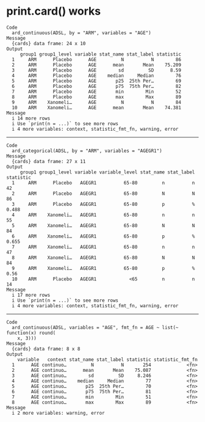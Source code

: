 # print.card() works

    Code
      ard_continuous(ADSL, by = "ARM", variables = "AGE")
    Message
      {cards} data frame: 24 x 10
    Output
         group1 group1_level variable stat_name stat_label statistic
      1     ARM      Placebo      AGE         N          N        86
      2     ARM      Placebo      AGE      mean       Mean    75.209
      3     ARM      Placebo      AGE        sd         SD      8.59
      4     ARM      Placebo      AGE    median     Median        76
      5     ARM      Placebo      AGE       p25  25th Per…        69
      6     ARM      Placebo      AGE       p75  75th Per…        82
      7     ARM      Placebo      AGE       min        Min        52
      8     ARM      Placebo      AGE       max        Max        89
      9     ARM    Xanomeli…      AGE         N          N        84
      10    ARM    Xanomeli…      AGE      mean       Mean    74.381
    Message
      i 14 more rows
      i Use `print(n = ...)` to see more rows
      i 4 more variables: context, statistic_fmt_fn, warning, error

---

    Code
      ard_categorical(ADSL, by = "ARM", variables = "AGEGR1")
    Message
      {cards} data frame: 27 x 11
    Output
         group1 group1_level variable variable_level stat_name stat_label statistic
      1     ARM      Placebo   AGEGR1          65-80         n          n        42
      2     ARM      Placebo   AGEGR1          65-80         N          N        86
      3     ARM      Placebo   AGEGR1          65-80         p          %     0.488
      4     ARM    Xanomeli…   AGEGR1          65-80         n          n        55
      5     ARM    Xanomeli…   AGEGR1          65-80         N          N        84
      6     ARM    Xanomeli…   AGEGR1          65-80         p          %     0.655
      7     ARM    Xanomeli…   AGEGR1          65-80         n          n        47
      8     ARM    Xanomeli…   AGEGR1          65-80         N          N        84
      9     ARM    Xanomeli…   AGEGR1          65-80         p          %      0.56
      10    ARM      Placebo   AGEGR1            <65         n          n        14
    Message
      i 17 more rows
      i Use `print(n = ...)` to see more rows
      i 4 more variables: context, statistic_fmt_fn, warning, error

---

    Code
      ard_continuous(ADSL, variables = "AGE", fmt_fn = AGE ~ list(~ function(x) round(
        x, 3)))
    Message
      {cards} data frame: 8 x 8
    Output
        variable   context stat_name stat_label statistic statistic_fmt_fn
      1      AGE continuo…         N          N       254             <fn>
      2      AGE continuo…      mean       Mean    75.087             <fn>
      3      AGE continuo…        sd         SD     8.246             <fn>
      4      AGE continuo…    median     Median        77             <fn>
      5      AGE continuo…       p25  25th Per…        70             <fn>
      6      AGE continuo…       p75  75th Per…        81             <fn>
      7      AGE continuo…       min        Min        51             <fn>
      8      AGE continuo…       max        Max        89             <fn>
    Message
      i 2 more variables: warning, error

